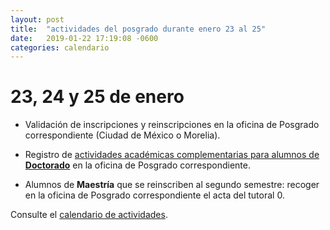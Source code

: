 ```yaml
---
layout: post
title:  "actividades del posgrado durante enero 23 al 25"
date:   2019-01-22 17:19:08 -0600
categories: calendario
---
```


# 23, 24 y 25 de enero

 - Validación de inscripciones y reinscripciones en la oficina de Posgrado correspondiente (Ciudad de México o Morelia).

 - Registro de [actividades académicas complementarias para alumnos de **Doctorado**](/doctorado/actividades) en la oficina de Posgrado correspondiente.
 
 - Alumnos de **Maestría** que se reinscriben al segundo semestre: recoger en la oficina de Posgrado correspondiente el acta del tutoral 0.

Consulte el [calendario de actividades](/posgrado/calendario).
